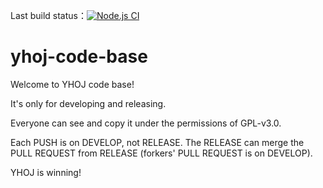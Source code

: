 Last build status：[![Node.js CI](https://github.com/YHBZ/yhoj-code-base/actions/workflows/node.js.yml/badge.svg?branch=develop)](https://github.com/YHBZ/yhoj-code-base/actions/workflows/node.js.yml)  

# yhoj-code-base
Welcome to YHOJ code base!

It's only for developing and releasing.

Everyone can see and copy it under the permissions of GPL-v3.0.

Each PUSH is on DEVELOP, not RELEASE. The RELEASE can merge the PULL REQUEST from RELEASE (forkers' PULL REQUEST is on DEVELOP).

YHOJ is winning!
